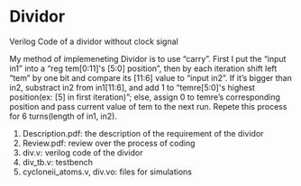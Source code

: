 # Dividor
Verilog Code of a dividor without clock signal


My method of implemeneting Dividor is to use “carry”.
First I put the “input in1” into a “reg tem[0:11]'s [5:0] position”, then by each iteration shift left “tem” by one bit and compare its [11:6] value to “input in2”.
If it’s bigger than in2, substract in2 from in1[11:6], and add 1 to “temre[5:0]'s highest position(ex: [5] in first iteration)”; else, assign 0 to temre’s corresponding position and pass current value of tem to the next run.
Repete this process for 6 turns(length of in1, in2).


1. Description.pdf: the description of the requirement of the dividor
2. Review.pdf: review over the process of coding
3. div.v: verilog code of the dividor
4. div_tb.v: testbench
5. cycloneii_atoms.v, div.vo: files for simulations
